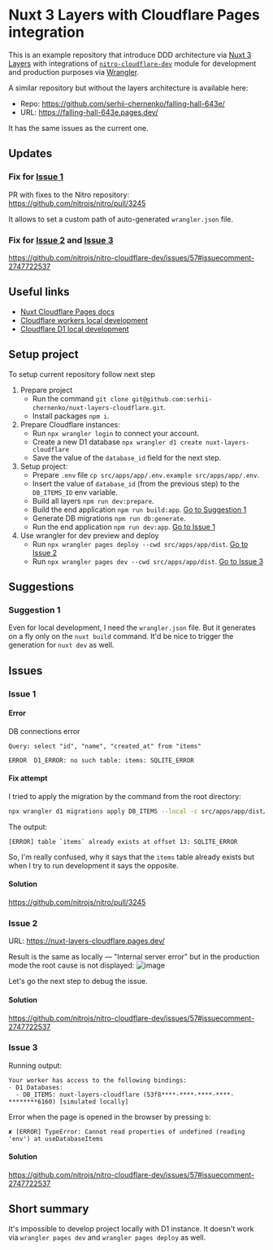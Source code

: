 # Nuxt 3 Layers with Cloudflare Pages integration

This is an example repository that introduce DDD architecture via [Nuxt 3 Layers](https://nuxt.com/docs/getting-started/layers) 
with integrations of [`nitro-cloudflare-dev`](https://github.com/nitrojs/nitro-cloudflare-dev) module for development and production purposes via [Wrangler](https://www.npmjs.com/package/wrangler).

A similar repository but without the layers architecture is available here:
- Repo: https://github.com/serhii-chernenko/falling-hall-643e/
- URL: https://falling-hall-643e.pages.dev/

It has the same issues as the current one.

## Updates

### Fix for [Issue 1](#issue-1)

PR with fixes to the Nitro repository:
https://github.com/nitrojs/nitro/pull/3245

It allows to set a custom path of auto-generated `wrangler.json` file.

### Fix for [Issue 2](#issue-2) and [Issue 3](#issue-3)

https://github.com/nitrojs/nitro-cloudflare-dev/issues/57#issuecomment-2747722537

## Useful links

- [Nuxt Cloudflare Pages docs](https://developers.cloudflare.com/pages/framework-guides/deploy-a-nuxt-site/)
- [Cloudflare workers local development](https://developers.cloudflare.com/workers/local-development/)
- [Cloudflare D1 local development](https://developers.cloudflare.com/d1/best-practices/local-development/)

## Setup project

To setup current repository follow next step

1. Prepare project
    - Run the command `git clone git@github.com:serhii-chernenko/nuxt-layers-cloudflare.git`.
    - Install packages `npm i`.
2. Prepare Cloudflare instances:
    - Run `npx wrangler login` to connect your account.
    - Create a new D1 database `npx wrangler d1 create nuxt-layers-cloudflare`
    - Save the value of the `database_id` field for the next step.
3. Setup project:
    - Prepare `.env` file `cp src/apps/app/.env.example src/apps/app/.env`.
    - Insert the value of `database_id` (from the previous step) to the `DB_ITEMS_ID` env variable.
    - Build all layers `npm run dev:prepare`.
    - Build the end application `npm run build:app`. [Go to Suggestion 1](#suggestion-1)
    - Generate DB migrations `npm run db:generate`.
    - Run the end application `npm run dev:app`. [Go to Issue 1](#issue-1)
4. Use wrangler for dev preview and deploy
    - Run `npx wrangler pages deploy --cwd src/apps/app/dist`. [Go to Issue 2](#issue-2)
    - Run `npx wrangler pages dev --cwd src/apps/app/dist`. [Go to Issue 3](#issue-3)
  
## Suggestions

### Suggestion 1

Even for local development, I need the `wrangler.json` file. But it generates on a fly only on the `nuxt build` command. It'd be nice to trigger the generation for `nuxt dev` as well.

## Issues

### Issue 1

#### Error

DB connections error
```
Query: select "id", "name", "created_at" from "items"

ERROR  D1_ERROR: no such table: items: SQLITE_ERROR
```

#### Fix attempt

I tried to apply the migration by the command from the root directory:
```bash
npx wrangler d1 migrations apply DB_ITEMS --local -c src/apps/app/dist/_worker.js/wrangler.json
```
The output:
```
[ERROR] table `items` already exists at offset 13: SQLITE_ERROR
```
So, I'm really confused, why it says that the `items` table already exists but when I try to run development it says the opposite.

#### Solution

https://github.com/nitrojs/nitro/pull/3245

### Issue 2

URL: https://nuxt-layers-cloudflare.pages.dev/

Result is the same as locally — "Internal server error" but in the production mode the root cause is not displayed:
![image](https://github.com/user-attachments/assets/a163c2b8-0ed6-4031-bbcf-7b25ed738401)

Let's go the next step to debug the issue.

#### Solution

https://github.com/nitrojs/nitro-cloudflare-dev/issues/57#issuecomment-2747722537

### Issue 3

Running output:
```
Your worker has access to the following bindings:
- D1 Databases:
  - DB_ITEMS: nuxt-layers-cloudflare (53f8****-****-****-****-********6160) [simulated locally]
```

Error when the page is opened in the browser by pressing `b`:
```
✘ [ERROR] TypeError: Cannot read properties of undefined (reading 'env') at useDatabaseItems
```

#### Solution

https://github.com/nitrojs/nitro-cloudflare-dev/issues/57#issuecomment-2747722537

## Short summary

It's impossible to develop project locally with D1 instance. It doesn't work via `wrangler pages dev` and `wrangler pages deploy` as well.